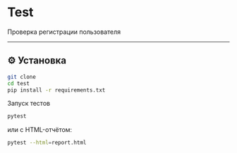 # Test

Проверка регистрации пользователя

---

## ⚙️ Установка
```bash
git clone
cd test
pip install -r requirements.txt
```
Запуск тестов
```bash
pytest
```
или с HTML-отчётом:
```bash
pytest --html=report.html
```
